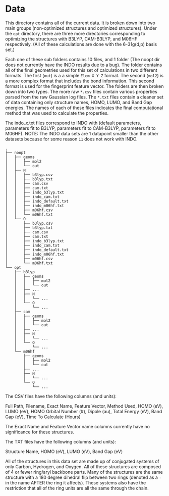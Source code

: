 Data
====

This directory contains all of the current data. It is broken down into two main groups (non-optimized structures and optimized structures).
Under the `opt` directory, there are three more directories corresponding to optimizing the structures with B3LYP, CAM-B3LYP, and M06HF respectively. (All of these calculations are done with the 6-31g(d,p) basis set.)

Each one of these sub folders contains 10 files, and 1 folder (The noopt dir does not currently have the INDO results due to a bug). The folder contains all of the final geometries used for this set of calculations in two different formats. The first (`out`) is a a simple `Elem X Y Z` format. The second (`mol2`) is a more complex format that includes the bond information. This second format is used for the fingerprint feature vector. The folders are then broken down into two types. The more raw `*.csv` files contain various properties parsed from the raw Gaussian log files. The `*.txt` files contain a cleaner set of data containing only structure names, HOMO, LUMO, and Band Gap energies. The names of each of these files indicates the final computational method that was used to calculate the properties.

The indo_x.txt files correspond to INDO with (default parameters, parameters fit to B3LYP, parameters fit to CAM-B3LYP, parameters fit to M06HF). NOTE: The INDO data sets are 1 datapoint smaller than the other datasets because for some reason `11` does not work with INDO.


	.
	├── noopt
	│   ├── geoms
	│   │   ├── mol2
	│   │   └── out
	│   ├── N
	│   │   ├── b3lyp.csv
	│   │   ├── b3lyp.txt
	│   │   ├── cam.csv
	│   │   ├── cam.txt
	│   │   ├── indo_b3lyp.txt
	│   │   ├── indo_cam.txt
	│   │   ├── indo_default.txt
	│   │   ├── indo_m06hf.txt
	│   │   ├── m06hf.csv
	│   │   └── m06hf.txt
	│   └── O
	│       ├── b3lyp.csv
	│       ├── b3lyp.txt
	│       ├── cam.csv
	│       ├── cam.txt
	│       ├── indo_b3lyp.txt
	│       ├── indo_cam.txt
	│       ├── indo_default.txt
	│       ├── indo_m06hf.txt
	│       ├── m06hf.csv
	│       └── m06hf.txt
	└── opt
	    ├── b3lyp
	    │   ├── geoms
	    │   │   ├── mol2
	    │   │   └── out
	    │   ├── ...
	    │   ├── N
	    │   │   └── ...
	    │   └── O
	    │       └── ...
	    ├── cam
	    │   ├── geoms
	    │   │   ├── mol2
	    │   │   └── out
	    │   ├── ...
	    │   ├── N
	    │   │   └── ...
	    │   └── O
	    │       └── ...
	    └── m06hf
	        ├── geoms
	        │   ├── mol2
	        │   └── out
	        ├── ...
	        ├── N
	        │   └── ...
	        └── O
	            └── ...


The CSV files have the following columns (and units):

Full Path, Filename, Exact Name, Feature Vector, Method Used, HOMO (eV), LUMO (eV), HOMO Orbital Number (#), Dipole (au), Total Energy (eV), Band Gap (eV), Time To Calculate (Hours)

The Exact Name and Feature Vector name columns currently have no significance for these structures.


The TXT files have the following columns (and units):

Structure Name, HOMO (eV), LUMO (eV), Band Gap (eV)


All of the structures in this data set are made up of conjugated systems of only Carbon, Hydrogen, and Oxygen. All of these structures are composed of 4 or fewer ring/aryl backbone parts. Many of the structures are the same structure with a 180 degree dihedral flip between two rings (denoted as a `-` in the name AFTER the ring it affects). These systems also have the restriction that all of the ring units are all the same through the chain.


